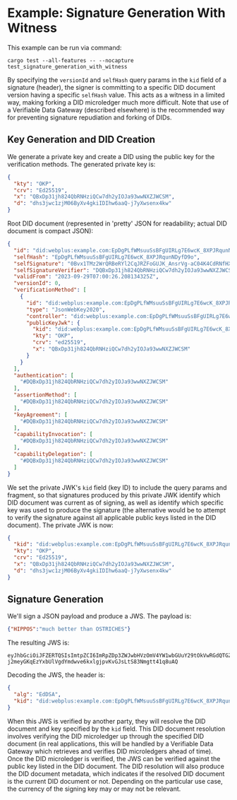 # Example: Signature Generation With Witness

This example can be run via command:

    cargo test --all-features -- --nocapture test_signature_generation_with_witness

By specifying the `versionId` and `selfHash` query params in the `kid` field of a signature (header), the signer is committing to a specific DID document version having a specific `selfHash` value.  This acts as a witness in a limited way, making forking a DID microledger much more difficult.  Note that use of a Verifiable Data Gateway (described elsewhere) is the recommended way for preventing signature repudiation and forking of DIDs.

## Key Generation and DID Creation

We generate a private key and create a DID using the public key for the verification methods.  The generated private key is:

```json
{
  "kty": "OKP",
  "crv": "Ed25519",
  "x": "QBxDp31jh824QbRNHziQCw7dh2yIOJa93wwNXZJWCSM",
  "d": "dhs3jwc1zjM06ByXv4gkiIDIhw6aaQ-j7yXwsenx4kw"
}
```

Root DID document (represented in 'pretty' JSON for readability; actual DID document is compact JSON):

```json
{
  "id": "did:webplus:example.com:EpDgPLfWMsuuSsBFgUIRLg7E6wcK_8XPJRqunNDyfD9o",
  "selfHash": "EpDgPLfWMsuuSsBFgUIRLg7E6wcK_8XPJRqunNDyfD9o",
  "selfSignature": "0Bvx1TMz2WrQRBeRYl2CqJRZFoGUJK_AnsrVg-aC04K4CdRNfHX2S0sXRIKwfANKN-9yjI9h4E5_0EExVsYMtkBA",
  "selfSignatureVerifier": "DQBxDp31jh824QbRNHziQCw7dh2yIOJa93wwNXZJWCSM",
  "validFrom": "2023-09-29T07:00:26.208134325Z",
  "versionId": 0,
  "verificationMethod": [
    {
      "id": "did:webplus:example.com:EpDgPLfWMsuuSsBFgUIRLg7E6wcK_8XPJRqunNDyfD9o#DQBxDp31jh824QbRNHziQCw7dh2yIOJa93wwNXZJWCSM",
      "type": "JsonWebKey2020",
      "controller": "did:webplus:example.com:EpDgPLfWMsuuSsBFgUIRLg7E6wcK_8XPJRqunNDyfD9o",
      "publicKeyJwk": {
        "kid": "did:webplus:example.com:EpDgPLfWMsuuSsBFgUIRLg7E6wcK_8XPJRqunNDyfD9o#DQBxDp31jh824QbRNHziQCw7dh2yIOJa93wwNXZJWCSM",
        "kty": "OKP",
        "crv": "ed25519",
        "x": "QBxDp31jh824QbRNHziQCw7dh2yIOJa93wwNXZJWCSM"
      }
    }
  ],
  "authentication": [
    "#DQBxDp31jh824QbRNHziQCw7dh2yIOJa93wwNXZJWCSM"
  ],
  "assertionMethod": [
    "#DQBxDp31jh824QbRNHziQCw7dh2yIOJa93wwNXZJWCSM"
  ],
  "keyAgreement": [
    "#DQBxDp31jh824QbRNHziQCw7dh2yIOJa93wwNXZJWCSM"
  ],
  "capabilityInvocation": [
    "#DQBxDp31jh824QbRNHziQCw7dh2yIOJa93wwNXZJWCSM"
  ],
  "capabilityDelegation": [
    "#DQBxDp31jh824QbRNHziQCw7dh2yIOJa93wwNXZJWCSM"
  ]
}
```

We set the private JWK's `kid` field (key ID) to include the query params and fragment, so that signatures produced by this private JWK identify which DID document was current as of signing, as well as identify which specific key was used to produce the signature (the alternative would be to attempt to verify the signature against all applicable public keys listed in the DID document).  The private JWK is now:

```json
{
  "kid": "did:webplus:example.com:EpDgPLfWMsuuSsBFgUIRLg7E6wcK_8XPJRqunNDyfD9o?versionId=0&selfHash=EpDgPLfWMsuuSsBFgUIRLg7E6wcK_8XPJRqunNDyfD9o#DQBxDp31jh824QbRNHziQCw7dh2yIOJa93wwNXZJWCSM",
  "kty": "OKP",
  "crv": "Ed25519",
  "x": "QBxDp31jh824QbRNHziQCw7dh2yIOJa93wwNXZJWCSM",
  "d": "dhs3jwc1zjM06ByXv4gkiIDIhw6aaQ-j7yXwsenx4kw"
}
```

## Signature Generation

We'll sign a JSON payload and produce a JWS.  The payload is:

```json
{"HIPPOS":"much better than OSTRICHES"}
```

The resulting JWS is:

    eyJhbGciOiJFZERTQSIsImtpZCI6ImRpZDp3ZWJwbHVzOmV4YW1wbGUuY29tOkVwRGdQTGZXTXN1dVNzQkZnVUlSTGc3RTZ3Y0tfOFhQSlJxdW5ORHlmRDlvP3ZlcnNpb25JZD0wJnNlbGZIYXNoPUVwRGdQTGZXTXN1dVNzQkZnVUlSTGc3RTZ3Y0tfOFhQSlJxdW5ORHlmRDlvI0RRQnhEcDMxamg4MjRRYlJOSHppUUN3N2RoMnlJT0phOTN3d05YWkpXQ1NNIn0.eyJISVBQT1MiOiJtdWNoIGJldHRlciB0aGFuIE9TVFJJQ0hFUyJ9.e968c268HCupGt6oPI22DnFfWCYBcb9-j2meyGKqEzYxbUlVgdYmdwve6kxlgjpvKvGJsLtS83Nmgtt41q8uAQ

Decoding the JWS, the header is:

```json
{
  "alg": "EdDSA",
  "kid": "did:webplus:example.com:EpDgPLfWMsuuSsBFgUIRLg7E6wcK_8XPJRqunNDyfD9o?versionId=0&selfHash=EpDgPLfWMsuuSsBFgUIRLg7E6wcK_8XPJRqunNDyfD9o#DQBxDp31jh824QbRNHziQCw7dh2yIOJa93wwNXZJWCSM"
}
```

When this JWS is verified by another party, they will resolve the DID document and key specified by the `kid` field.  This DID document resolution involves verifying the DID microledger up through the specified DID document (in real applications, this will be handled by a Verifiable Data Gateway which retrieves and verifies DID microledgers ahead of time).  Once the DID microledger is verified, the JWS can be verified against the public key listed in the DID document.  The DID resolution will also produce the DID document metadata, which indicates if the resolved DID document is the current DID document or not.  Depending on the particular use case, the currency of the signing key may or may not be relevant.
